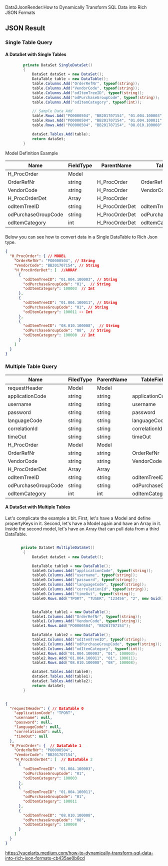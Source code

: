 Data2JsonRender:How to Dynamically Transform SQL Data into Rich JSON Formats


## JSON Result

### Single Table Query 

#### A DataSet with Single Tables 

```c#
        private DataSet SingleDataSet()
        {
            DataSet dataSet = new DataSet();
            DataTable table = new DataTable();
            table.Columns.Add("OrderRefNr", typeof(string));
            table.Columns.Add("VendorCode", typeof(string));
            table.Columns.Add("odItemTreeID", typeof(string));
            table.Columns.Add("odPurchaseGroupCode", typeof(string));
            table.Columns.Add("odItemCategory", typeof(int));

            // Sample Data Add
            table.Rows.Add("PO0000504", "BB201707154", "01.004.100003", "01", 100003);
            table.Rows.Add("PO0000504", "BB201707154", "01.004.100011", "01", 100011);
            table.Rows.Add("PO0000504", "BB201707154", "08.010.100008", "08", 100008);

            dataSet.Tables.Add(table);
            return dataSet;
        }
```

Model Definition Example

| Name                | FieldType | ParentName     | TableField          | Index | DefaultValue |
|---------------------|-----------|----------------|---------------------|-------|--------------|
| H_ProcOrder         | Model     |                |                     |       |              |
| OrderRefNr          | string    | H_ProcOrder    | OrderRefNr          |       |              |
| VendorCode          | string    | H_ProcOrder    | VendorCode          |       |              |
| H_ProcOrderDet      | Array     | H_ProcOrder    |                     |       |              |
| odItemTreeID        | string    | H_ProcOrderDet | odItemTreeID        |       |              |
| odPurchaseGroupCode | string    | H_ProcOrderDet | odPurchaseGroupCode |       |              |
| odItemCategory      | int       | H_ProcOrderDet | odItemCategory      |       |              |

###

Below you can see how to convert data in a Single DataTable to Rich Json type.

```json
{
  "H_ProcOrder": { // MODEL
    "OrderRefNr": "PO0000504", // String
    "VendorCode": "BB201707154", // String
    "H_ProcOrderDet": [  //ARRAY
      {
        "odItemTreeID": "01.004.100003", // String
        "odPurchaseGroupCode": "01",  // String
        "odItemCategory": 100003  // Int
      },
      {
        "odItemTreeID": "01.004.100011", // String
        "odPurchaseGroupCode": "01", // String
        "odItemCategory": 100011 -- Int
      },
      {
        "odItemTreeID": "08.010.100008",  // String
        "odPurchaseGroupCode": "08",  // String
        "odItemCategory": 100008  // Int
      }
    ]
  }
}

```

### Multiple Table Query 


| Name                | FiledType | ParentName    | TableField        | Index | DefaultValue |
|---------------------|-----------|---------------|-------------------|-------|--------------|
| requestHeader       | Model     | Model         |                   | 0     |              |
| applicationCode     | string    | string        | applicationCode   | 0     |              |
| username            | string    | string        | username          | 0     |              |
| password            | string    | string        | password          | 0     |              |
| languageCode        | string    | string        | languageCode      | 0     |              |
| correlationId       | string    | string        | correlationId     | 0     |              |
| timeOut             | string    | string        | timeOut           | 0     |              |
| H_ProcOrder         | Model     | Model         |                   | 1     |              |
| OrderRefNr          | string    | string        | OrderRefNr        | 1     |              |
| VendorCode          | string    | string        | VendorCode        | 1     |              |
| H_ProcOrderDet      | Array     | Array         |                   | 2     |              |
| odItemTreeID        | string    | string        | odItemTreeID      | 2     |              |
| odPurchaseGroupCode | string    | string        | odPurchaseGroup   | 2     |              |
| odItemCategory      | int       | int           | odItemCategory    | 2     |              |


#### A DataSet with Multiple Tables 

Let's complicate the example a bit.
First, let's have a Model and define propertyKeys in it.
Second, let's have a Model again and have an Array in it.
Inside the second model, let's have an Array that can pull data from a third DataTable.



```c#

       private DataSet MultipleDataSet()
        {
            DataSet dataSet = new DataSet();

            DataTable table0 = new DataTable();
            table0.Columns.Add("applicationCode", typeof(string));
            table0.Columns.Add("username", typeof(string));
            table0.Columns.Add("password", typeof(string));
            table0.Columns.Add("languageCode", typeof(string));
            table0.Columns.Add("correlationId", typeof(string));
            table0.Columns.Add("timeOut", typeof(string));
            table0.Rows.Add("TPORT", "TUSER", "123456", "2", new Guid().ToString(), "120");


            DataTable table1 = new DataTable();
            table1.Columns.Add("OrderRefNr", typeof(string));
            table1.Columns.Add("VendorCode", typeof(string));
            table1.Rows.Add("PO0000504", "BB201707154");

            DataTable table2 = new DataTable();
            table2.Columns.Add("odItemTreeID", typeof(string));
            table2.Columns.Add("odPurchaseGroupCode", typeof(string));
            table2.Columns.Add("odItemCategory", typeof(int));
            table2.Rows.Add("01.004.100003", "01", 100003);
            table2.Rows.Add("01.004.100011", "01", 100011);
            table2.Rows.Add("08.010.100008", "08", 100008);

            dataSet.Tables.Add(table0);
            dataSet.Tables.Add(table1);
            dataSet.Tables.Add(table2);
            return dataSet;
        }

```

```json

{
  "requestHeader": { // DataTable 0
    "applicationCode": "TPORT",
    "username": null,
    "password": null,
    "languageCode": null,
    "correlationId": null,
    "timeOut": null
  },
  "H_ProcOrder": {  // DataTable 1
    "OrderRefNr": "PO0000504",
    "VendorCode": "BB201707154",
    "H_ProcOrderDet": [  // DataTable 2
      {
        "odItemTreeID": "01.004.100003",
        "odPurchaseGroupCode": "01",
        "odItemCategory": 100003
      },
      {
        "odItemTreeID": "01.004.100011",
        "odPurchaseGroupCode": "01",
        "odItemCategory": 100011
      },
      {
        "odItemTreeID": "08.010.100008",
        "odPurchaseGroupCode": "08",
        "odItemCategory": 100008
      }
    ]
  }
}
```
https://yucelarts.medium.com/how-to-dynamically-transform-sql-data-into-rich-json-formats-cb435ae0b8cd
